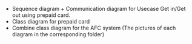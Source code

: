 - Sequence diagram + Communication diagram for Usecase Get in/Get out using prepaid card.
- Class diagram for prepaid card
- Combine class diagram for the AFC system
(The pictures of each diagram in the corresponding folder)
